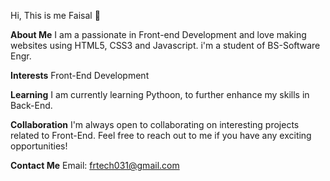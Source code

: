 Hi, This is me Faisal 👋

**About Me**
I am a passionate in Front-end Development and love making websites using HTML5, CSS3 and Javascript. i'm a student of BS-Software Engr.

**Interests**
Front-End Development


**Learning**
I am currently learning Pythoon, to further enhance my skills in Back-End.

**Collaboration**
I'm always open to collaborating on interesting projects related to Front-End. Feel free to reach out to me if you have any exciting opportunities!

**Contact Me**
Email: frtech031@gmail.com

